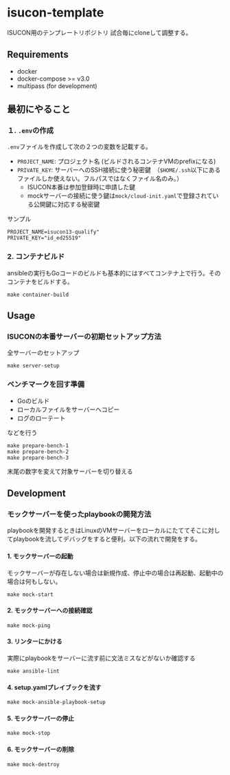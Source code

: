 # isucon-template

ISUCON用のテンプレートリポジトリ
試合毎にcloneして調整する。

## Requirements

- docker
- docker-compose >= v3.0
- multipass (for development)

## 最初にやること

### １. `.env`の作成

`.env`ファイルを作成して次の２つの変数を記載する。

- `PROJECT_NAME`: プロジェクト名 (ビルドされるコンテナVMのprefixになる)
- `PRIVATE_KEY`: サーバーへのSSH接続に使う秘密鍵　（`$HOME/.ssh`以下にあるファイルしか使えない。フルパスではなくファイル名のみ。）
  - ISUCON本番は参加登録時に申請した鍵
  - mockサーバーの接続に使う鍵は`mock/cloud-init.yaml`で登録されている公開鍵に対応する秘密鍵

サンプル
```
PROJECT_NAME=isucon13-qualify"
PRIVATE_KEY="id_ed25519"
```

### 2. コンテナビルド

ansibleの実行もGoコードのビルドも基本的にはすべてコンテナ上で行う。そのコンテナをビルドする。

```
make container-build
```

## Usage


### ISUCONの本番サーバーの初期セットアップ方法

全サーバーのセットアップ

```
make server-setup
```

### ベンチマークを回す準備

- Goのビルド
- ローカルファイルをサーバーへコピー
- ログのローテート

などを行う

```
make prepare-bench-1
make prepare-bench-2
make prepare-bench-3
```

末尾の数字を変えて対象サーバーを切り替える


## Development

### モックサーバーを使ったplaybookの開発方法

playbookを開発するときはLinuxのVMサーバーをローカルにたててそこに対してplaybookを流してデバッグをすると便利。以下の流れで開発をする。

#### 1. モックサーバーの起動

モックサーバーが存在しない場合は新規作成、停止中の場合は再起動、起動中の場合は何もしない。


```
make mock-start
```

#### 2. モックサーバーへの接続確認

```
make mock-ping
```

#### 3. リンターにかける

実際にplaybookをサーバーに流す前に文法ミスなどがないか確認する

```
make ansible-lint
```

#### 4. setup.yamlプレイブックを流す

```
make mock-ansible-playbook-setup
```

#### 5. モックサーバーの停止

```
make mock-stop
```

#### 6. モックサーバーの削除

```
make mock-destroy
```

